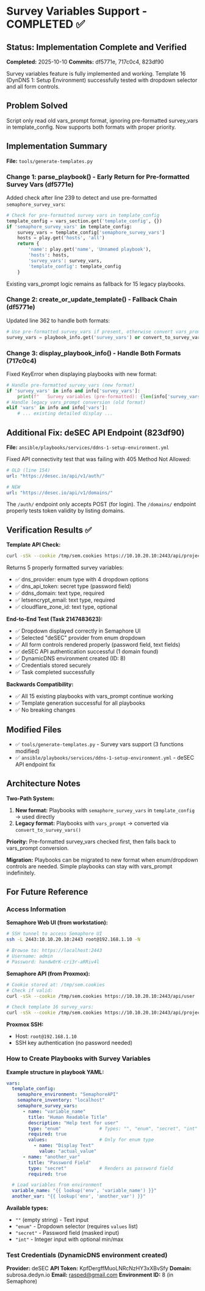 # Survey Variables Support - COMPLETED ✅

## Status: Implementation Complete and Verified

**Completed:** 2025-10-10
**Commits:** df5771e, 717c0c4, 823df90

Survey variables feature is fully implemented and working. Template 16 (DynDNS 1: Setup Environment) successfully tested with dropdown selector and all form controls.

## Problem Solved

Script only read old vars_prompt format, ignoring pre-formatted survey_vars in template_config. Now supports both formats with proper priority.

## Implementation Summary

**File:** `tools/generate-templates.py`

### Change 1: parse_playbook() - Early Return for Pre-formatted Survey Vars (df5771e)

Added check after line 239 to detect and use pre-formatted `semaphore_survey_vars`:
```python
# Check for pre-formatted survey vars in template_config
template_config = vars_section.get('template_config', {})
if 'semaphore_survey_vars' in template_config:
    survey_vars = template_config['semaphore_survey_vars']
    hosts = play.get('hosts', 'all')
    return {
        'name': play.get('name', 'Unnamed playbook'),
        'hosts': hosts,
        'survey_vars': survey_vars,
        'template_config': template_config
    }
```

Existing vars_prompt logic remains as fallback for 15 legacy playbooks.

### Change 2: create_or_update_template() - Fallback Chain (df5771e)

Updated line 362 to handle both formats:
```python
# Use pre-formatted survey_vars if present, otherwise convert vars_prompt
survey_vars = playbook_info.get('survey_vars') or convert_to_survey_vars(playbook_info.get('vars', []))
```

### Change 3: display_playbook_info() - Handle Both Formats (717c0c4)

Fixed KeyError when displaying playbooks with new format:
```python
# Handle pre-formatted survey_vars (new format)
if 'survey_vars' in info and info['survey_vars']:
    print(f"   Survey variables (pre-formatted): {len(info['survey_vars'])} variable(s)")
# Handle legacy vars_prompt conversion (old format)
elif 'vars' in info and info['vars']:
    # ... existing detailed display ...
```

## Additional Fix: deSEC API Endpoint (823df90)

**File:** `ansible/playbooks/services/ddns-1-setup-environment.yml`

Fixed API connectivity test that was failing with 405 Method Not Allowed:
```yaml
# OLD (line 154)
url: "https://desec.io/api/v1/auth/"

# NEW
url: "https://desec.io/api/v1/domains/"
```

The `/auth/` endpoint only accepts POST (for login). The `/domains/` endpoint properly tests token validity by listing domains.

## Verification Results ✅

**Template API Check:**
```bash
curl -sSk --cookie /tmp/sem.cookies https://10.10.20.10:2443/api/project/1/templates/16 | jq '.survey_vars'
```
Returns 5 properly formatted survey variables:
- ✅ dns_provider: enum type with 4 dropdown options
- ✅ dns_api_token: secret type (password field)
- ✅ ddns_domain: text type, required
- ✅ letsencrypt_email: text type, required
- ✅ cloudflare_zone_id: text type, optional

**End-to-End Test (Task 2147483623):**
- ✅ Dropdown displayed correctly in Semaphore UI
- ✅ Selected "deSEC" provider from enum dropdown
- ✅ All form controls rendered properly (password field, text fields)
- ✅ deSEC API authentication successful (1 domain found)
- ✅ DynamicDNS environment created (ID: 8)
- ✅ Credentials stored securely
- ✅ Task completed successfully

**Backwards Compatibility:**
- ✅ All 15 existing playbooks with vars_prompt continue working
- ✅ Template generation successful for all playbooks
- ✅ No breaking changes

## Modified Files

- ✅ `tools/generate-templates.py` - Survey vars support (3 functions modified)
- ✅ `ansible/playbooks/services/ddns-1-setup-environment.yml` - deSEC API endpoint fix

## Architecture Notes

**Two-Path System:**
1. **New format:** Playbooks with `semaphore_survey_vars` in `template_config` → used directly
2. **Legacy format:** Playbooks with `vars_prompt` → converted via `convert_to_survey_vars()`

**Priority:** Pre-formatted survey_vars checked first, then falls back to vars_prompt conversion.

**Migration:** Playbooks can be migrated to new format when enum/dropdown controls are needed. Simple playbooks can stay with vars_prompt indefinitely.

## For Future Reference

### Access Information

**Semaphore Web UI (from workstation):**
```bash
# SSH tunnel to access Semaphore UI
ssh -L 2443:10.10.20.10:2443 root@192.168.1.10 -N

# Browse to: https://localhost:2443
# Username: admin
# Password: handw0rK-cri3r-aRRiv4l
```

**Semaphore API (from Proxmox):**
```bash
# Cookie stored at: /tmp/sem.cookies
# Check if valid:
curl -sSk --cookie /tmp/sem.cookies https://10.10.20.10:2443/api/user | grep -q '"admin":true' && echo VALID

# Check template 16 survey_vars:
curl -sSk --cookie /tmp/sem.cookies https://10.10.20.10:2443/api/project/1/templates/16 | jq '.survey_vars'
```

**Proxmox SSH:**
- Host: `root@192.168.1.10`
- SSH key authentication (no password needed)

### How to Create Playbooks with Survey Variables

**Example structure in playbook YAML:**
```yaml
vars:
  template_config:
    semaphore_environment: "SemaphoreAPI"
    semaphore_inventory: "localhost"
    semaphore_survey_vars:
      - name: "variable_name"
        title: "Human Readable Title"
        description: "Help text for user"
        type: "enum"              # Types: "", "enum", "secret", "int"
        required: true
        values:                   # Only for enum type
          - name: "Display Text"
            value: "actual_value"
      - name: "another_var"
        title: "Password Field"
        type: "secret"            # Renders as password field
        required: true

  # Load variables from environment
  variable_name: "{{ lookup('env', 'variable_name') }}"
  another_var: "{{ lookup('env', 'another_var') }}"
```

**Available types:**
- `""` (empty string) - Text input
- `"enum"` - Dropdown selector (requires `values` list)
- `"secret"` - Password field (masked input)
- `"int"` - Integer input with optional min/max

### Test Credentials (DynamicDNS environment created)

**Provider:** deSEC
**API Token:** KpfDergffMuoLNRcNzHY3xXBvSfy
**Domain:** subrosa.dedyn.io
**Email:** rasped@gmail.com
**Environment ID:** 8 (in Semaphore)
